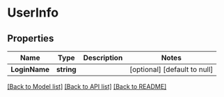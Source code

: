 # UserInfo

## Properties
| Name          | Type       | Description | Notes                        |
| ------------- | ---------- | ----------- | ---------------------------- |
| **LoginName** | **string** |             | [optional] [default to null] |

[[Back to Model list]](../README.md#documentation-for-models) [[Back to API list]](../README.md#documentation-for-api-endpoints) [[Back to README]](../README.md)
